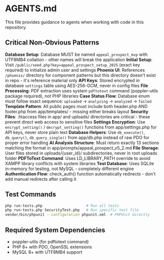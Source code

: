 # AGENTS.md

This file provides guidance to agents when working with code in this repository.

## Critical Non-Obvious Patterns

**Database Setup**: Database MUST be named `appeal_prospect_mvp` with UTF8MB4 collation - other names will break the application
**Initial Setup**: Visit `/public/seed.php?key=appeal_prospect_setup_2025` (exact key required) to initialize admin user and settings
**Phoenix UI**: References `/phoenix/` directory for component patterns but this directory doesn't exist in repo - it's reference material only
**API Keys**: Stored encrypted in database `settings` table using AES-256-GCM, never in config files
**File Processing**: PDF extraction uses system `pdftotext` command (poppler-utils package required), not PHP libraries
**Case Status Flow**: Database enum must follow exact sequence: `uploaded` → `analyzing` → `analyzed` → `failed`
**Template Pattern**: All public pages must include both header.php AND footer.php from app/templates/ - missing either breaks layout
**Security Files**: .htaccess files in app/ and uploads/ directories are critical - these prevent direct web access to sensitive files
**Settings Encryption**: Use `encrypt_setting()` / `decrypt_setting()` functions from app/settings.php for API keys, never store plain text
**Database Helpers**: Use `db_execute()`, `db_query()`, `db_query_single()` from app/db.php instead of raw PDO for proper error handling
**AI Analysis Structure**: Must return exactly 13 sections matching the format in app/prompts/appeal_prospect_v5_2.md
**File Storage**: User files stored in uploads/{user_id}/ subdirectories, never in root uploads folder
**PDFToText Command**: Uses LD_LIBRARY_PATH override to avoid XAMPP library conflicts with system libraries
**Test Database**: Uses SQLite in-memory for testing, not MySQL - completely different engine
**Authentication Flow**: check_auth() function automatically redirects - don't add manual redirects after calling it

## Test Commands
```bash
php run-tests.php                    # Run all tests
php run-tests.php SecurityTest.php   # Run specific test file
vendor/bin/phpunit --configuration phpunit.xml  # PHPUnit directly
```

## Required System Dependencies
- poppler-utils (for pdftotext command)
- PHP 8+ with PDO, OpenSSL extensions
- MySQL 8+ with UTF8MB4 support
